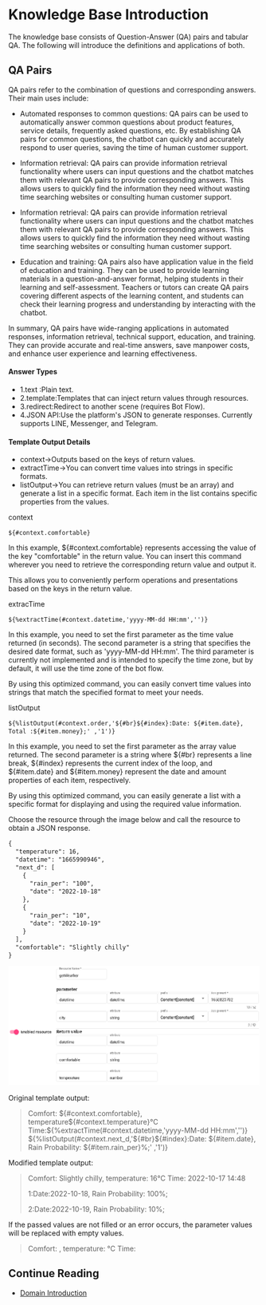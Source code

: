 # Knowledge Base Introduction

The knowledge base consists of Question-Answer (QA) pairs and tabular QA. The following will introduce the definitions and applications of both.

## QA Pairs

QA pairs refer to the combination of questions and corresponding answers. Their main uses include:

- Automated responses to common questions: QA pairs can be used to automatically answer common questions about product features, service details, frequently asked questions, etc. By establishing QA pairs for common questions, the chatbot can quickly and accurately respond to user queries, saving the time of human customer support.

- Information retrieval: QA pairs can provide information retrieval functionality where users can input questions and the chatbot matches them with relevant QA pairs to provide corresponding answers. This allows users to quickly find the information they need without wasting time searching websites or consulting human customer support.

- Information retrieval: QA pairs can provide information retrieval functionality where users can input questions and the chatbot matches them with relevant QA pairs to provide corresponding answers. This allows users to quickly find the information they need without wasting time searching websites or consulting human customer support.

- Education and training: QA pairs also have application value in the field of education and training. They can be used to provide learning materials in a question-and-answer format, helping students in their learning and self-assessment. Teachers or tutors can create QA pairs covering different aspects of the learning content, and students can check their learning progress and understanding by interacting with the chatbot.

In summary, QA pairs have wide-ranging applications in automated responses, information retrieval, technical support, education, and training. They can provide accurate and real-time answers, save manpower costs, and enhance user experience and learning effectiveness.

#### Answer Types

- 1.text :Plain text.
- 2.template:Templates that can inject return values through resources.
- 3.redirect:Redirect to another scene (requires Bot Flow).
- 4.JSON API:Use the platform's JSON to generate responses. Currently supports LINE, Messenger, and Telegram.


#### Template Output Details

- context->Outputs based on the keys of return values.
- extractTime->You can convert time values into strings in specific formats.
- listOutput->You can retrieve return values (must be an array) and generate a list in a specific format. Each item in the list contains specific properties from the values.

context
```
${#context.comfortable}
```
In this example, ${#context.comfortable} represents accessing the value of the key "comfortable" in the return value. You can insert this command wherever you need to retrieve the corresponding return value and output it.

This allows you to conveniently perform operations and presentations based on the keys in the return value.

extracTime

```
${%extractTime(#context.datetime,'yyyy-MM-dd HH:mm','')}
```

In this example, you need to set the first parameter as the time value returned (in seconds). The second parameter is a string that specifies the desired date format, such as 'yyyy-MM-dd HH:mm'. The third parameter is currently not implemented and is intended to specify the time zone, but by default, it will use the time zone of the bot flow.

By using this optimized command, you can easily convert time values into strings that match the specified format to meet your needs.


listOutput

```
${%listOutput(#context.order,'${#br}${#index}:Date: ${#item.date}, Total :${#item.money};' ,'1')}
```

In this example, you need to set the first parameter as the array value returned. The second parameter is a string where ${#br} represents a line break, ${#index} represents the current index of the loop, and ${#item.date} and ${#item.money} represent the date and amount properties of each item, respectively.

By using this optimized command, you can easily generate a list with a specific format for displaying and using the required value information.

Choose the resource through the image below and call the resource to obtain a JSON response.

```
{
  "temperature": 16,
  "datetime": "1665990946",
  "next_d": [
    {
      "rain_per": "100",
      "date": "2022-10-18"
    },
    {
      "rain_per": "10",
      "date": "2022-10-19"
    }
  ],
  "comfortable": "Slightly chilly"
}
```
![](../../../../../../images/en/domain-resource-param.png)

Original template output:

> Comfort: ${#context.comfortable}, temperature${#context.temperature}°C
> Time:${%extractTime(#context.datetime,'yyyy-MM-dd HH:mm','')}
> ${%listOutput(#context.next_d,'${#br}${#index}:Date: ${#item.date}, Rain Probability: ${#item.rain_per}%;' ,'1')}

Modified template output:

> Comfort: Slightly chilly, temperature: 16°C
> Time: 2022-10-17 14:48
> 
> 1:Date:2022-10-18, Rain Probability: 100%;
>
> 2:Date:2022-10-19, Rain Probability: 10%; 

If the passed values are not filled or an error occurs, the parameter values will be replaced with empty values.

> Comfort: , temperature: °C
> Time:


## Continue Reading
- [Domain Introduction](../../tutorials/docs/domain-intro.html)


